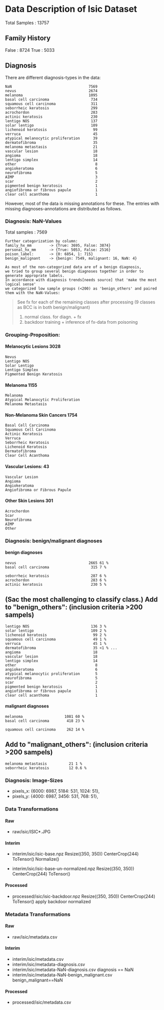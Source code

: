 # Data Description of Isic Dataset
Total Samples :   13757

## Family History
False   :   8724
True    :   5033

## Diagnosis
There are different diagnosis-types in the data:

    NaN                                   7569
    nevus                                 2674
    melanoma                              1095
    basal cell carcinoma                   734
    squamous cell carcinoma                311
    seborrheic keratosis                   299
    acrochordon                            283
    actinic keratosis                      230
    lentigo NOS                            137
    solar lentigo                          109
    lichenoid keratosis                     99
    verruca                                 45
    atypical melanocytic proliferation      39
    dermatofibroma                          35
    melanoma metastasis                     21
    vascular lesion                         18
    angioma                                 18
    lentigo simplex                         14
    other                                    8
    angiokeratoma                            6
    neurofibroma                             5
    AIMP                                     3
    scar                                     2
    pigmented benign keratosis               1
    angiofibroma or fibrous papule           1
    clear cell acanthoma                     1

However, most of the data is missing annotations for these.
The entries with missing diagnoses-annotations are distributed as follows.

### Diagnosis: NaN-Values
Total samples   :   7569

    Further categorization by column:
    family_hx_mm        -> {True: 3695, False: 3874}
    personal_hx_mm      -> {True: 5053, False: 2516}
    poison_label:       -> {0: 6854, 1: 715}
    benign_malignant    -> {benign: 7549, malignant: 16, NaN: 4}

    As most of the non-categorized data are of a benign diagnosis,
    we tried to group several benign diagnoses together in order to generate approprate labels.
    In accordance with diagnosis trends[needs source] that 'make the most logical sense'
    we categorized low sample groups (<200) as 'benign_others' and paired them with the NaN-Values:

> See fx for each of the remaining  classes after processing (9 classes as BCC is in both benign/malignant)
> 1. normal class. for diagn. + fx
> 2. backdoor training + inference of fx-data from poisoning

### Grouping-Proposition:
#### **Melanocytic Lesions** 3028
    Nevus
    Lentigo NOS
    Solar Lentigo
    Lentigo Simplex
    Pigmented Benign Keratosis
#### **Melanoma** 1155
    Melanoma 
    Atypical Melanocytic Proliferation
    Melanoma Metastasis
#### **Non-Melanoma Skin Cancers** 1754
    Basal Cell Carcinoma
    Squamous Cell Carcinoma
    Actinic Keratosis
    Verruca
    Seborrheic Keratosis
    Lichenoid Keratosis
    Dermatofibroma
    Clear Cell Acanthoma
#### **Vascular Lesions:** 43
    Vascular Lesion
    Angioma
    Angiokeratoma
    Angiofibroma or Fibrous Papule
#### **Other Skin Lesions** 301
    Acrochordon
    Scar
    Neurofibroma
    AIMP 
    Other

### Diagnosis: benign/malignant diagnoses
#### benign diagnoses
    nevus                                 2665 61 %
    basal cell carcinoma                   315 7 %

    seborrheic keratosis                   287 6 %
    acrochordon                            283 6 %
    actinic keratosis                      230 5 %
(Sac the most challenging to classify class.)
    Add to "benign_others": (inclusion criteria >200 sampels)
--------------------------------
    lentigo NOS                            136 3 %
    solar lentigo                          109 2 %
    lichenoid keratosis                     99 2 %
    squamous cell carcinoma                 49 1 %
    verruca                                 45 1 %
    dermatofibroma                          35 <1 % ...
    angioma                                 18
    vascular lesion                         18
    lentigo simplex                         14
    other                                    8
    angiokeratoma                            6
    atypical melanocytic proliferation       5
    neurofibroma                             5
    scar                                     2
    pigmented benign keratosis               1
    angiofibroma or fibrous papule           1
    clear cell acanthoma                     1

#### malignant diagnoses
    melanoma                   1081 60 %
    basal cell carcinoma        418 23 %

    squamous cell carcinoma     262 14 %

Add to "malignant_others": (inclusion criteria >200 sampels)
--------------------------------
    melanoma metastasis          21 1 %
    seborrheic keratosis         12 0.6 %


### Diagnosis: Image-Sizes
- pixels_x: {6000: 6987, 5184: 531, 1024: 51},
- pixels_y: {4000: 6987, 3456: 531, 768: 51},



### Data Transformations
#### Raw
- raw/isic/ISIC*.JPG

#### Interim
- interim/isic/isic-base.npz
    Resize((350, 350))
    CenterCrop(244)
    ToTensor()
    Normalize()

- interim/isic/isic-base-un-normalized.npz
    Resize((350, 350))
    CenterCrop(244)
    ToTensor()

#### Processed
- processed/isic/isic-backdoor.npz
    Resize((350, 350))
    CenterCrop(244)
    ToTensor()
    apply backdoor
    normalized


### Metadata Transformations
#### Raw
- raw/isic/metadata.csv

#### Interim
- interim/isic/metadata.csv
- interim/isic/metadata-diagnosis.csv
- interim/isic/metadata-NaN-diagnosis.csv
    diagnosis == NaN
- interim/isic/metadata-NaN-benign_malignant.csv
    benign_malignant==NaN

#### Processed
- processed/isic/metadata.csv